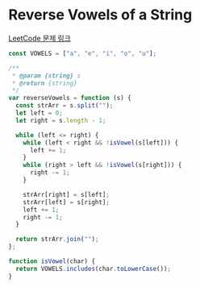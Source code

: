 # Reverse Vowels of a String

[LeetCode 문제 링크](https://leetcode.com/problems/reverse-vowels-of-a-string)

```javascript
const VOWELS = ["a", "e", "i", "o", "u"];

/**
 * @param {string} s
 * @return {string}
 */
var reverseVowels = function (s) {
  const strArr = s.split("");
  let left = 0;
  let right = s.length - 1;

  while (left <= right) {
    while (left < right && !isVowel(s[left])) {
      left += 1;
    }
    while (right > left && !isVowel(s[right])) {
      right -= 1;
    }

    strArr[right] = s[left];
    strArr[left] = s[right];
    left += 1;
    right -= 1;
  }

  return strArr.join("");
};

function isVowel(char) {
  return VOWELS.includes(char.toLowerCase());
}
```
